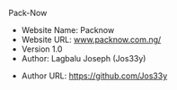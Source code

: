 Pack-Now

- Website Name: Packnow
- Website URL: www.packnow.com.ng/
- Version 1.0
- Author: Lagbalu Joseph (Jos33y)
* Author URL: https://github.com/Jos33y
